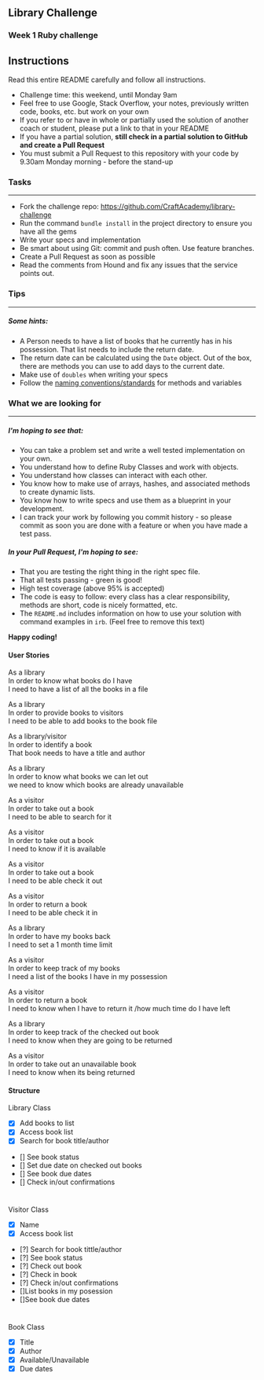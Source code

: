 ## Library Challenge
### Week 1 Ruby challenge

Instructions
-------
Read this entire README carefully and follow all instructions.

* Challenge time: this weekend, until Monday 9am
* Feel free to use Google, Stack Overflow, your notes, previously written code, books, etc. but work on your own
* If you refer to or have in whole or partially used the solution of another coach or student, please put a link to that in your README
* If you have a partial solution, **still check in a partial solution to GitHub and create a Pull Request**
* You must submit a Pull Request to this repository with your code by 9.30am Monday morning - before the stand-up


### Tasks
----

* Fork the challenge repo: https://github.com/CraftAcademy/library-challenge
* Run the command `bundle install` in the project directory to ensure you have all the gems
* Write your specs and implementation
* Be smart about using Git: commit and push often. Use feature branches.
* Create a Pull Request as soon as possible
* Read the comments from Hound and fix any issues that the service points out.

### Tips
----

##### Some hints:
  * A Person needs to have a list of books that he currently has in his possession. That list needs to include the return date.
  * The return date can be calculated using the `Date` object. Out of the box, there are methods you can use to add days to the current date.
  * Make use of `doubles` when writing your specs
  * Follow the [naming conventions/standards](https://craftacademy.gitbooks.io/coding-as-a-craft/content/extras/naming_standards.html) for methods and variables

### What we are looking for
----
##### I'm hoping to see that:
* You can take a problem set and write a well tested implementation on your own.
* You understand how to define Ruby Classes and work with objects.
* You understand how classes can interact with each other.
* You know how to make use of arrays, hashes, and associated methods to create dynamic lists.
* You know how to write specs and use them as a blueprint in your development.
* I can track your work by following you commit history - so please commit as soon you are done with a feature or when you have made a test pass.

##### In your Pull Request, I'm hoping to see:
* That you are testing the right thing in the right spec file.
* That all tests passing - green is good!
* High test coverage (above 95% is accepted)
* The code is easy to follow: every class has a clear responsibility, methods are short, code is nicely formatted, etc.
* The `README.md` includes information on how to use your solution with command examples in `irb`. (Feel free to remove this text)


**Happy coding!**

#### User Stories

As a library</br>
In order to know what books do I have</br>
I need to have a list of all the books in a file

As a library</br>
In order to provide books to visitors</br>
I need to be able to add books to the book file

As a library/visitor</br>
In order to identify a book</br>
That book needs to have a title and author

As a library</br>
In order to know what books we can let out</br>
we need to know which books are already unavailable 

As a visitor</br>
In order to take out a book</br>
I need to be able to search for it

As a visitor</br>
In order to take out a book</br>
I need to know if it is available

As a visitor</br>
In order to take out a book</br>
I need to be able check it out

As a visitor</br>
In order to return a book</br>
I need to be able check it in

As a library</br>
In order to have my books back</br>
I need to set a 1 month time limit

As a visitor</br>
In order to keep track of my books</br>
I need a list of the books I have in my possession

As a visitor</br>
In order to return a book</br>
I need to know when I have to return it
/how much time do I have left

As a library</br>
In order to keep track of the checked out book</br>
I need to know when they are going to be returned

As a visitor</br>
In order to take out an unavailable book</br>
I need to know when its being returned

#### Structure

Library Class

- [x] Add books to list
- [x] Access book list
- [x] Search for book title/author
- [] See book status
- [] Set due date on checked out books
- [] See book due dates
- [] Check in/out confirmations

# 
Visitor Class

- [x] Name
- [x] Access book list
- [?] Search for book tittle/author
- [?] See book status
- [?] Check out book
- [?] Check in book
- [?] Check in/out confirmations
- []List books in my posession
- []See book due dates


# 
 Book Class

- [x] Title
- [x] Author
- [x] Available/Unavailable
- [x] Due dates

#